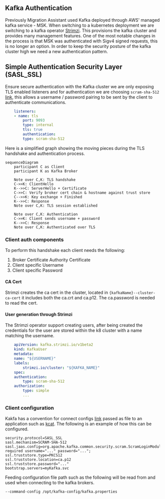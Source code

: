 ## Kafka Authentication

Previously Migration Assistant used Kafka deployed through AWS' managed kafka service - MSK.  When switching to a kubernetes deployment we are switching to a kafka operator [Strimzi](http://strimzi.io/).  This provisions the kafka cluster and provides many management features.  One of the most notable changes in the process is that MSK was authenticated with Sigv4 signed requests, this is no longer an option.  In order to keep the security posture of the kafka cluster high we need a new authentication pattern.

## Simple Authentication Security Layer (SASL_SSL)

Ensure secure authentication with the Kafka cluster we are only exposing TLS enabled listeners and for authentication we are choosing `scram-sha-512` [link](https://docs.confluent.io/platform/current/security/authentication/sasl/scram/overview.html), this allows a username / password pairing to be sent by the client to authenticate communications.

```yaml
    listeners:
    - name: tls
        port: 9093
        type: internal
        tls: true
        authentication:
        type: scram-sha-512
```

Here is a simplified graph showing the moving pieces during the TLS handshake and authentication process.

```mermaid
sequenceDiagram
    participant C as Client
    participant K as Kafka Broker

    Note over C,K: TLS handshake
    C->>K: ClientHello
    K-->>C: ServerHello + Certificate
    C->>C: Verify broker cert chain & hostname against trust store
    C-->>K: Key exchange + Finished
    K-->>C: Response
    Note over C,K: TLS session established

    Note over C,K: Authentication
    C->>K: Client sends username + password
    K-->>C: Response
    Note over C,K: Authenticated over TLS
```

### Client auth components

To perform this handshake each client needs the following:
1. Broker Certificate Authority Certificate
1. Client specific Username
2. Client specific Password

#### CA Cert

Strimzi creates the ca cert in the cluster, located in `{kafkaName}--cluster-ca-cert` it includes both the ca.crt and ca.p12. The ca.password is needed to read the cert.   

#### User generation through Strimzi

The Strimzi operator support creating users, after being created the credentials for the user are stored within the k8 cluster with a name matching the username.

```yaml
    apiVersion: kafka.strimzi.io/v1beta2
    kind: KafkaUser
    metadata:
    name: "${USERNAME}"
    labels:
        strimzi.io/cluster: "${KAFKA_NAME}"
    spec:
    authentication:
        type: scram-sha-512
    authorization:
        type: simple
        ...
```

### Client configuration

Kakfa has a convention for connect configs [link](https://kafka.apache.org/documentation/#connectconfigs) passed as file to an application such as [kcat](https://github.com/edenhill/kcat).  The following is an example of how this can be configured.

```
security.protocol=SASL_SSL
sasl.mechanism=SCRAM-SHA-512
sasl.jaas.config=org.apache.kafka.common.security.scram.ScramLoginModule required username="..." password="...";
ssl.truststore.type=PKCS12
ssl.truststore.location=ca.p12
ssl.truststore.password="..."
bootstrap.servers=myKafka.svc
```

Feeding configuration file path such as the following will be read from and used when connecting to the kafka brokers.

```shell
--command-config /opt/kafka-config/kafka.properties
```